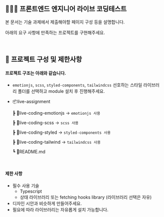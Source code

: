 ##  🧑🏻‍💻 프론트엔드 엔지니어 라이브 코딩테스트

본 문서는 기술 과제에서 제출해야할 페이지 구성 등을 설명합니다.

아래의 요구 사항에 만족하는 프로젝트를 구현해주세요.

<br />

## 📌 프로젝트 구성 및 제한사항

#### 프로젝트 구조는 아래와 같습니다.

- `emotionjs`, `scss`, `styled-components`, `tailwindcss` 선호하는 스타일 라이브러리 폴더를 선택하고 module 설치 후 진행해주세요.
- 📦live-assignment
    
    ┣ 📂live-coding-emotionjs → `emotionjs 사용`
    
    ┣ 📂live-coding-scss → `scss 사용`
    
    ┣ 📂live-coding-styled → `styled-components 사용`
    
    ┣ 📂live-coding-tailwind → `tailwindcss 사용`
    
    ┗ 📜README.md

<br />

#### 제한 사항

- 필수 사용 기술
    - Typescript
    - 상태 라이브러리 또는 fetching hooks library (라이브러리 선택은 자유)
- 디자인 시안과 비슷하게 만들어주세요.
- 필요에 따라 라이브러리는 자유롭게 설치 가능합니다.
